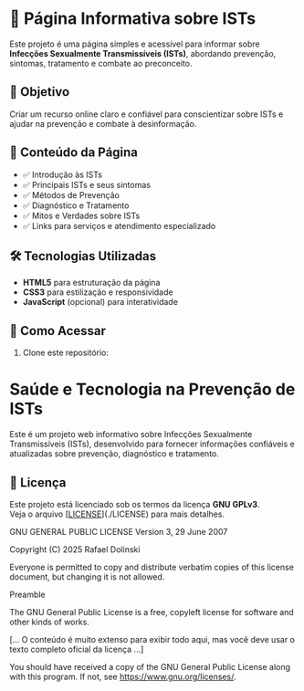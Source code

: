 # 📢 Página Informativa sobre ISTs  

Este projeto é uma página simples e acessível para informar sobre **Infecções Sexualmente Transmissíveis (ISTs)**, abordando prevenção, sintomas, tratamento e combate ao preconceito.  

## 🚀 Objetivo  
Criar um recurso online claro e confiável para conscientizar sobre ISTs e ajudar na prevenção e combate à desinformação.  

## 📑 Conteúdo da Página  
- ✅ Introdução às ISTs  
- ✅ Principais ISTs e seus sintomas  
- ✅ Métodos de Prevenção  
- ✅ Diagnóstico e Tratamento  
- ✅ Mitos e Verdades sobre ISTs  
- ✅ Links para serviços e atendimento especializado  

## 🛠️ Tecnologias Utilizadas  
- **HTML5** para estruturação da página  
- **CSS3** para estilização e responsividade  
- **JavaScript** (opcional) para interatividade  

## 📲 Como Acessar  
1. Clone este repositório:  


# Saúde e Tecnologia na Prevenção de ISTs

Este é um projeto web informativo sobre Infecções Sexualmente Transmissíveis (ISTs), desenvolvido para fornecer informações confiáveis e atualizadas sobre prevenção, diagnóstico e tratamento.

## 📝 Licença

Este projeto está licenciado sob os termos da licença **GNU GPLv3**.  
Veja o arquivo [[LICENSE](https://www.gnu.org/licenses/gpl-3.0.txt)](./LICENSE) para mais detalhes.

GNU GENERAL PUBLIC LICENSE
Version 3, 29 June 2007

Copyright (C) 2025 Rafael Dolinski

Everyone is permitted to copy and distribute verbatim copies
of this license document, but changing it is not allowed.

Preamble

The GNU General Public License is a free, copyleft license for
software and other kinds of works.

[... O conteúdo é muito extenso para exibir todo aqui, mas você deve usar o texto completo oficial da licença ...]

You should have received a copy of the GNU General Public License
along with this program. If not, see <https://www.gnu.org/licenses/>.


